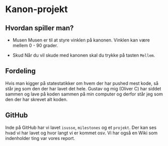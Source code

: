 # Kanon-projekt
## Hvordan spiller man?
- Musen
Musen er til at styre vinklen på kanonen. Vinklen kan være mellem 0 - 90 grader.

- Skud
Når du vil skude med kanonen skal du trykke på tasten `Mellem`.

## Fordeling
Hvis man kigger på statestatikker om hvem der har pushed mest kode, så står jeg som den der har lavet det hele.
Gustav og mig (Oliver C) har siddet sammen og lave på koden sammen på min computer og derfor står jeg som den der har skrevet alt koden.

## GitHub
Inde på GitHub har vi lavet `isusse`, `milestones` og et `projekt`. Der kan ses hvad vi har lavet og hvor langt vi er kommet osv.
Vi har også en Wiki som indenholder ting var vores report.